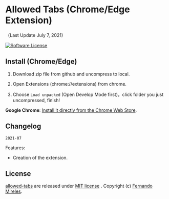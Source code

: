 # Allowed Tabs (Chrome/Edge Extension)

（Last Update July 7, 2021)

[![Software License](https://img.shields.io/badge/license-MIT-brightgreen.svg)](LICENSE)

## Install (Chrome/Edge)

1. Download zip file from github and uncompress to local.

2. Open Extensions (chrome://extensions) from chrome.

3. Choose `Load unpacked` (Open Develop Mode first)，click folder you just uncompressed, finish!

**Google Chrome**:
[Install it directly from the Chrome Web Store](https://chrome.google.com/webstore/detail/allowed-tabs/deglahadfhbjhkcphfhmanmjdmokhcaa).

## Changelog

`2021-07`

Features:
- Creation of the extension.

## License

[allowed-tabs](https://github.com/fernandomireles/allowed-tabs/) are released under [MIT license](https://github.com/fernandomireles/allowed-tabs/blob/main/LICENSE) . Copyright (c) [Fernando Mireles](https://github.com/fernandomireles).